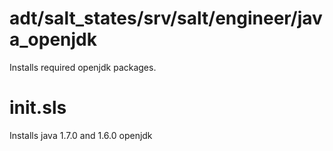 adt/salt_states/srv/salt/engineer/java_openjdk
==========

Installs required openjdk packages. 

init.sls
===

Installs java 1.7.0 and 1.6.0 openjdk
